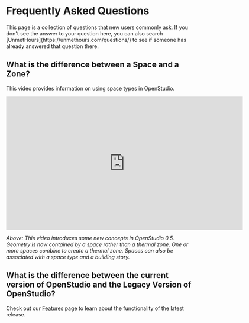 <h1>Frequently Asked Questions</h1>
This page is a collection of questions that new users commonly ask.  If you don't see the answer to your question here, you can also search [UnmetHours](https://unmethours.com/questions/) to see if someone has already answered that question there.

## What is the difference between a Space and a Zone?
This video provides information on using space types in OpenStudio.

<iframe width="640" height="360" src="http://www.youtube.com/embed/kTO3CIBQuoE?rel=0&start=&end=&autoplay=0" frameborder="0" allowfullscreen></iframe>
 
 *Above: This video introduces some new concepts in OpenStudio 0.5. Geometry is now contained by a space rather than a thermal zone. One or more spaces combine to create a thermal zone. Spaces can also be associated with a space type and a building story.*
 
## What is the difference between the current version of OpenStudio and the Legacy Version of OpenStudio?

Check out our [Features](../getting_started/features.md) page to learn about the functionality of the latest release.  



 
  

